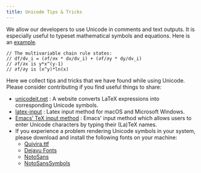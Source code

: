 ```yaml
---
title: Unicode Tips & Tricks
---
```


We allow our developers to use Unicode in comments and text outputs. It is
especially useful to typeset mathematical symbols and equations. Here is an
[example](https://github.com/RobotLocomotion/drake/blob/0c23a1e73759a5399d8be9213be0c81e005b7744/drake/common/autodiff_overloads.h#L77-L82).

```
// The multivariable chain rule states:
// df/dv_i = (∂f/∂x * dx/dv_i) + (∂f/∂y * dy/dv_i)
// ∂f/∂x is y*x^(y-1)
// ∂f/∂y is (x^y)*ln(x)
```

Here we collect tips and tricks that we have found while using Unicode. Please
consider contributing if you find useful things to share:

* [unicodeit.net](http://www.unicodeit.net/) : A website converts LaTeX
  expressions into corresponding Unicode symbols.
* [latex-input](https://github.com/clarkgrubb/latex-input) : Latex input method for
  macOS and Microsoft Windows.
* [Emacs’ TeX input method](https://www.emacswiki.org/emacs/TeXInputMethod) :
  Emacs' input method which allows users to enter Unicode characters by typing
  their (La)TeX names.
* If you experience a problem rendering Unicode symbols in your system, please
  download and install the following fonts on your machine:
  * [Quivira.ttf](http://www.quivira-font.com/files/Quivira.ttf)
  * [Dejavu Fonts](http://sourceforge.net/projects/dejavu/files/dejavu/2.35/dejavu-fonts-ttf-2.35.tar.bz2)
  * [NotoSans](https://github.com/googlei18n/noto-fonts/blob/master/hinted/NotoSans-Regular.ttc?raw=true)
  * [NotoSansSymbols](https://github.com/googlei18n/noto-fonts/blob/master/unhinted/NotoSansSymbols-Regular.ttf?raw=true)
